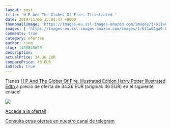 ```yaml
---
layout: post
title: 'H P And The Globet Of Fire. Illustrated '
date: 2019/11/06 15:01:47 +0000
thumbnailImage: 'https://images-eu.ssl-images-amazon.com/images/I/611w6Aga9-L._SL200_.jpg'
images: [ 'https://images-eu.ssl-images-amazon.com/images/I/611w6Aga9-L._SL200_.jpg' ]
comments: true
category: ofertas
author: ring
slug: 1408845679
description:
actualPrice: 34.36 EUR
comparePrice: 46 EUR
inStock: true
---
```


Tienes [H P And The Globet Of Fire. Illustrated Edition  Harry Potter Illustrated Edtn ](https://www.amazon.com/dp/1408845679/?tag=redken08-20) a precio de oferta de 34.36 EUR (original: 46 EUR) en el siguiente enlace!

[![](https://images-eu.ssl-images-amazon.com/images/I/611w6Aga9-L._SL200_.jpg)](https://www.amazon.com/dp/1408845679/?tag=redken08-20)

[Accede a la oferta!!](https://www.amazon.com/dp/1408845679/?tag=redken08-20)

[Consulta otras ofertas en nuestro canal de telegram](https://t.me/s/ofertas25)
